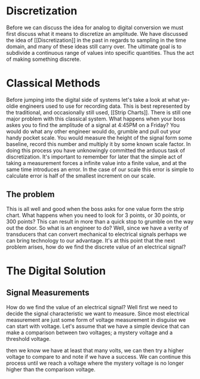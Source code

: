 
# Discretization

Before we can discuss the idea for analog to digital conversion we must first discuss what it means to discretize an amplitude. We have discussed the idea of [[Discretization]] in the past in regards to sampling in the time domain, and many of these ideas still carry over. The ultimate goal is to subdivide a continuous range of values into specific quantities. Thus the act of making something discrete. 

# Classical Methods 

Before jumping into the digital side of systems let's take a look at what ye-oldie engineers used to use for recording data. This is best represented by the traditional, and occasionally still used, [[Strip Charts]]. 
There is still one major problem with this classical system. What happens when your boss askes you to find the amplitude of a signal at 4:45PM on a Friday? You would do what any other engineer would do, grumble and pull out your handy pocket scale. You would measure the height of the signal form some baseline, record this number and multiply it by some known scale factor. In doing this process you have unknowingly committed the arduous task of discretization.
It's important to remember for later that the simple act of taking a measurement forces a infinite value into a finite value, and at the same time introduces an error. In the case of our scale this error is simple to calculate error is half of the smallest increment on our scale.

## The problem
This is all well and good when the boss asks for one value form the strip chart. What happens when you need to look for 3 points, or 30 points, or 300 points? This can result in more than a quick stop to grumble on the way out the door. So what is an engineer to do?
 Well, since we have a verity of transducers that can convert mechanical to electrical signals perhaps we can bring technology to our advantage. It's at this point that the next problem arises, how do we find the discrete value of an electrical signal? 

# The Digital Solution

## Signal Measurements
How do we find the value of an electrical signal? Well first we need to decide the signal characteristic we want to measure. Since most electrical measurement are just some form of voltage measurement in disguise we can start with voltage. Let's assume that we have a simple device that can make a comparison between two voltages; a mystery voltage and a threshold voltage. 

then we know we have at least that many volts, we can then try a higher voltage to compare to and note if we have a success. We can continue this process until we reach a voltage where the mystery voltage is no longer higher than the comparison voltage.   

